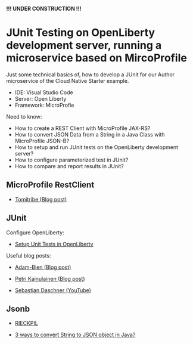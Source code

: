 **!!! UNDER CONSTRUCTION !!!**

# JUnit Testing on OpenLiberty development server, running a microservice based on MircoProfile 

Just some technical basics of, how to develop a JUnit for our Author microservice of the Cloud Native Starter example.

* IDE: Visual Studio Code
* Server: Open Liberty
* Framework: MicroProfie

Need to know:

* How to create a REST Client with MicroProfile JAX-RS?
* How to convert JSON Data from a String in a Java Class with MicroProfile JSON-B?
* How to setup and run JUnit tests on the OpenLiberty development server?
* How to configure parameterized test in JUnit?
* How to compare and report results in JUnit?



## MicroProfile RestClient

* [Tomitribe (Blog post)](https://www.tomitribe.com/blog/overview-of-microprofile-rest-client/)

## JUnit

Configure OpenLiberty:

* [Setup Unit Tests in OpenLiberty](https://github.com/OpenLiberty/open-liberty/wiki/Unit-Tests)

Useful blog posts:

* [Adam-Bien (Blog post)](http://www.adam-bien.com/roller/abien/entry/using_microprofile_rest_client_for)

* [Petri Kainulainen (Blog post)](https://www.petrikainulainen.net/programming/testing/junit-5-tutorial-writing-parameterized-tests/)

* [Sebastian Daschner (YouTube)](https://www.youtube.com/watch?v=JPctzdfxeXo)

## Jsonb

* [RIECKPIL](https://rieckpil.de/whatis-json-binding-json-b/)

* [3 ways to convert String to JSON object in Java?](https://www.java67.com/2016/10/3-ways-to-convert-string-to-json-object-in-java.html)